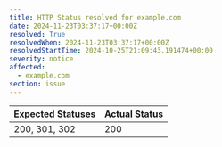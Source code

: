 ```yaml
---
title: HTTP Status resolved for example.com
date: 2024-11-23T03:37:17+00:00Z
resolved: True
resolvedWhen: 2024-11-23T03:37:17+00:00Z
resolvedStartTime: 2024-10-25T21:09:43.191474+00:00
severity: notice
affected:
  - example.com
section: issue
---
```


| Expected Statuses | Actual Status  |
|-------------------|----------------|
| 200, 301, 302 | 200 |
